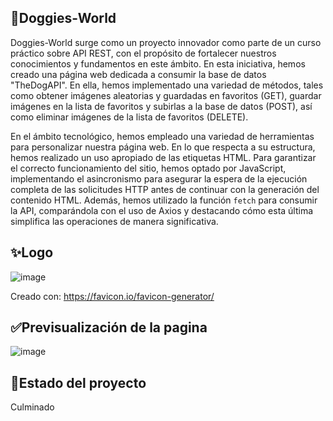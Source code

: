 ## 🧡Doggies-World

Doggies-World surge como un proyecto innovador como parte de un curso práctico sobre API REST, con el propósito de fortalecer nuestros conocimientos y fundamentos en este ámbito. En esta iniciativa, hemos creado una página web dedicada a consumir la base de datos "TheDogAPI". En ella, hemos implementado una variedad de métodos, tales como obtener imágenes aleatorias y guardadas en favoritos (GET), guardar imágenes en la lista de favoritos y subirlas a la base de datos (POST), así como eliminar imágenes de la lista de favoritos (DELETE).

En el ámbito tecnológico, hemos empleado una variedad de herramientas para personalizar nuestra página web. En lo que respecta a su estructura, hemos realizado un uso apropiado de las etiquetas HTML. Para garantizar el correcto funcionamiento del sitio, hemos optado por JavaScript, implementando el asincronismo para asegurar la espera de la ejecución completa de las solicitudes HTTP antes de continuar con la generación del contenido HTML. Además, hemos utilizado la función `fetch` para consumir la API, comparándola con el uso de Axios y destacando cómo esta última simplifica las operaciones de manera significativa.

## ✨Logo

![image](https://github.com/mstovarh/doggies-world-apirest-js/assets/107591274/b4122deb-eff0-4125-b166-e86fe160446f)

Creado con: <a>https://favicon.io/favicon-generator/</a>

## ✅Previsualización de la pagina

![image](https://github.com/mstovarh/doggies-world-apirest-js/assets/107591274/08688f19-205a-4155-99ec-b5779a00562c)

## 📌Estado del proyecto

Culminado
